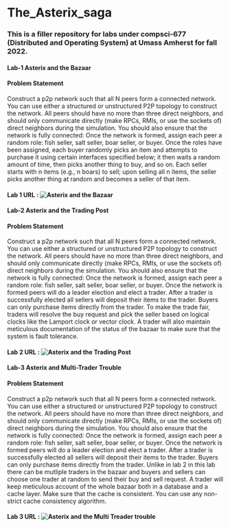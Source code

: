 # The_Asterix_saga

### This is a filler repository for labs under compsci-677 (Distributed and Operating System) at Umass Amherst for fall 2022.

#### Lab-1 Asterix and the Bazaar

#### Problem Statement

Construct a p2p network such that all N peers form a connected network. You can use either a structured or unstructured P2P topology to construct the network. All peers should have no more than three direct neighbors, and should only communicate directly (make RPCs, RMIs, or use the sockets
of) direct neighbors during the simulation. You should also ensure that the network is fully connected: Once the network is formed, assign each peer a random role: fish seller, salt seller, boar seller, or buyer. Once the roles have been assigned, each buyer randomly picks an item and attempts to
purchase it using certain interfaces specified below; it then waits a random amount of time, then picks another thing to buy, and so on. Each seller starts with n items (e.g., n boars) to sell; upon selling all n items, the seller picks another thing at random and becomes a seller of that item.

#### Lab 1 URL : ![Asterix and the Bazaar](https://github.com/alokrkmv/lab-1-the_bazar)


#### Lab-2 Asterix and the Trading Post

#### Problem Statement

Construct a p2p network such that all N peers form a connected network. You can use either a structured or unstructured P2P topology to construct the network. All peers should have no more than three direct neighbors, and should only communicate directly (make RPCs, RMIs, or use the sockets of) direct neighbors during the simulation. You should also ensure that the network is fully connected: Once the network is formed, assign each peer a random role: fish seller, salt seller, boar seller, or buyer. Once the network is formed peers will do a leader election and elect a trader. After a trader is successfully elected all sellers will deposit their items to the trader. Buyers can only purchase items directly from the trader. To make the trade fair, traders will resolve the buy request and pick the seller based on logical clocks like the Lamport clock or vector clock. A trader will also maintain meticulous documentation of the status of the bazaar to make sure that the system is fault tolerance.

#### Lab 2 URL : ![Asterix and the Trading Post](https://github.com/alokrkmv/lab-2-the_trading_post)

#### Lab-3 Asterix and Multi-Trader Trouble

#### Problem Statement

Construct a p2p network such that all N peers form a connected network. You can use either a structured or unstructured P2P topology to construct the network. All peers should have no more than three direct neighbors, and should only communicate directly (make RPCs, RMIs, or use the sockets of) direct neighbors during the simulation. You should also ensure that the network is fully connected: Once the network is formed, assign each peer a random role: fish seller, salt seller, boar seller, or buyer. Once the network is formed peers will do a leader election and elect a trader. After a trader is successfully elected all sellers will deposit their items to the trader. Buyers can only purchase items directly from the trader. Unlike in lab 2 in this lab there can be mutliple traders in the bazaar and buyers and sellers can choose one trader at random to send their buy and sell request. A trader will keep meticulous account of the whole bazaar both in a database and a cache layer. Make sure that the cache is consistent. You can use any non-strict cache consistency algorithm.

#### Lab 3 URL : ![Asterix and the Multi Treader trouble](https://github.com/alokrkmv/lab_3_cache_consistency)


